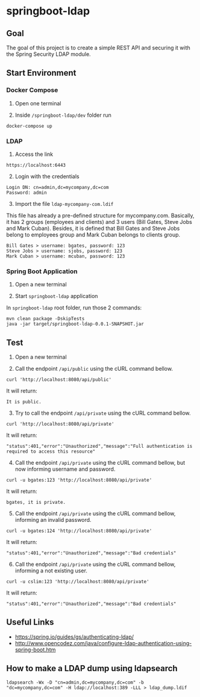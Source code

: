 # springboot-ldap

## Goal

The goal of this project is to create a simple REST API and securing it with the Spring Security LDAP module.

## Start Environment

### Docker Compose

1. Open one terminal

2. Inside `/springboot-ldap/dev` folder run
```
docker-compose up
```

### LDAP

1. Access the link
```
https://localhost:6443
```

2. Login with the credentials
```
Login DN: cn=admin,dc=mycompany,dc=com
Password: admin
```

3. Import the file `ldap-mycompany-com.ldif`

This file has already a pre-defined structure for mycompany.com.
Basically, it has 2 groups (employees and clients) and 3 users (Bill Gates, Steve Jobs and Mark Cuban). Besides, it is defined that Bill Gates and Steve Jobs belong to employees group and Mark Cuban belongs to clients group.
```
Bill Gates > username: bgates, password: 123
Steve Jobs > username: sjobs, password: 123
Mark Cuban > username: mcuban, password: 123
```

### Spring Boot Application

1. Open a new terminal

2. Start `springboot-ldap` application

In `springboot-ldap` root folder, run those 2 commands:
```
mvn clean package -DskipTests
java -jar target/springboot-ldap-0.0.1-SNAPSHOT.jar
```

## Test

1. Open a new terminal

2. Call the endpoint `/api/public` using the cURL command bellow.
```
curl 'http://localhost:8080/api/public'
```
It will return:
```
It is public.
```

3. Try to call the endpoint `/api/private` using the cURL command bellow.
``` 
curl 'http://localhost:8080/api/private'
```
It will return:
```
"status":401,"error":"Unauthorized","message":"Full authentication is required to access this resource"
```

4. Call the endpoint `/api/private` using the cURL command bellow, but now informing username and password.
``` 
curl -u bgates:123 'http://localhost:8080/api/private'
```
It will return:
```
bgates, it is private.
```

5. Call the endpoint `/api/private` using the cURL command bellow, informing an invalid password.
``` 
curl -u bgates:124 'http://localhost:8080/api/private'
```
It will return:
```
"status":401,"error":"Unauthorized","message":"Bad credentials"
```

6. Call the endpoint `/api/private` using the cURL command bellow, informing a not existing user.
``` 
curl -u cslim:123 'http://localhost:8080/api/private'
```
It will return:
```
"status":401,"error":"Unauthorized","message":"Bad credentials"
```

## Useful Links
- https://spring.io/guides/gs/authenticating-ldap/
- http://www.opencodez.com/java/configure-ldap-authentication-using-spring-boot.htm

## How to make a LDAP dump using ldapsearch
```
ldapsearch -Wx -D "cn=admin,dc=mycompany,dc=com" -b "dc=mycompany,dc=com" -H ldap://localhost:389 -LLL > ldap_dump.ldif
```